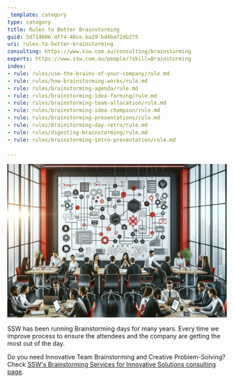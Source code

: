 ```yaml
---
_template: category
type: category
title: Rules to Better Brainstorming
guid: 5d714606-dff4-48ce-ba29-bd4baf2db275
uri: rules-to-better-brainstorming
consulting: https://www.ssw.com.au/consulting/brainstorming
experts: https://www.ssw.com.au/people/?skill=Brainstorming
index:
- rule: rules/use-the-brains-of-your-company/rule.md
- rule: rules/how-brainstorming-works/rule.md
- rule: rules/brainstorming-agenda/rule.md
- rule: rules/brainstorming-idea-farming/rule.md
- rule: rules/brainstorming-team-allocation/rule.md
- rule: rules/brainstorming-idea-champion/rule.md
- rule: rules/brainstorming-presentations/rule.md
- rule: rules/brainstorming-day-retro/rule.md
- rule: rules/digesting-brainstorming/rule.md
- rule: rules/brainstorming-intro-presentation/rule.md

---
```


![Figure: SSW Brainstorming 🤖](brainstorming-day-v2.png)

SSW has been running Brainstorming days for many years. Every time we improve process to ensure the attendees and the company are getting the most out of the day.

Do you need Innovative Team Brainstorming and Creative Problem-Solving? Check [SSW's Brainstorming Services for Innovative Solutions consulting page](https://www.ssw.com.au/consulting/brainstorming).
